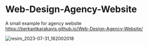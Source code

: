 # Web-Design-Agency-Website
A small example for agency website
https://berkantkarakayis.github.io/Web-Design-Agency-Website/

![resim_2023-07-31_162002018](https://github.com/berkantkarakayis/Web-Design-Agency-Website/assets/102322084/e260b6cb-a867-4095-9cc3-b68bc33f4b8f)

